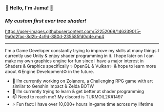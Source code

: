 ### 👋 Hello, I'm Juma! 👋
### ***My custom first ever tree shader!***

https://user-images.githubusercontent.com/52252068/146339015-9a0d2fac-8d2b-4c9d-880d-235585fd0d4e.mp4

---
I'm a Game Developer constantly trying to improve my skills at many things I currently use Unity & enjoy shader programming in it. I hope later on I can make my own graphics engine for fun since I have a major interest in Shaders & Graphics specifically ✨OpenGL & Vulkan✨ & hope to learn more about ⚙️Engine Development⚙️ in the future.

- 🔭 I’m currently working on Zolanore, a Challenging RPG game with art similar to Genshin Impact & Zelda BOTW
- 🌱 I’m currently trying to learn & get better at shader programming
- 📫 Need to reach me? My discord is TURMOIL2K#1497
- ⚡ Fun fact: I have over 10,000+ hours in-game time across my lifetime


